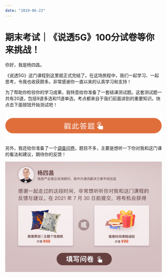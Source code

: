 ```yaml
---
date: "2019-06-23"
---  
```

      
# 期末考试｜《说透5G》100分试卷等你来挑战！
你好，我是杨四昌。

《说透5G》这门课程到这里就正式完结了。在这场旅程中，我们一起学习、一起思考，令我也收获颇多。非常感谢你一直以来的认真学习和支持！

为了帮助你检验你的学习成果，我特意给你准备了一套结课测试题。这套测试题一共有20道，包括9道多选和11道单选，考点都来自于我们前面讲到的重要知识。快点击下面按钮开始测试吧！

[![](./httpsstatic001geekbangorgresourceimage28a428d1be62669b4f3cc01c36466bf811a4.png)](http://time.geekbang.org/quiz/intro?act_id=606&exam_id=1999)

另外，我还给你准备了一个[调查问卷](http://jinshuju.net/f/zGbBL4)，题目不多，主要是想听一下你对我和这门课的看法和建议，期待你的反馈！

[![](./httpsstatic001geekbangorgresourceimage9e7a9e9ba01cc3ac238804a96b7d5ee44f7a.jpg)](http://jinshuju.net/f/zGbBL4)

<!-- [[[read_end]]] -->